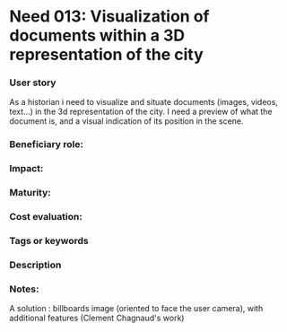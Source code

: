 
# Need 013: Visualization of documents within a 3D representation of the city

### User story
As a historian i need to visualize and situate documents (images, videos, text...) in the 3d representation of the city. I need a preview of what the document is, and a visual indication of its position in the scene.

### Beneficiary role: 

### Impact: 

### Maturity:

### Cost evaluation:

### Tags or keywords

### Description

### Notes:

A solution : billboards image (oriented to face the user camera), with additional features (Clement Chagnaud's work)

